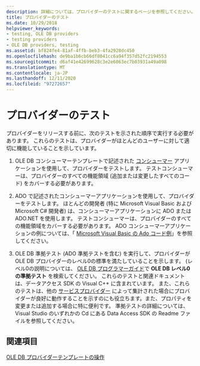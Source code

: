 ```yaml
---
description: 詳細については、プロバイダーのテストに関するページを参照してください。
title: プロバイダーのテスト
ms.date: 10/29/2018
helpviewer_keywords:
- testing, OLE DB providers
- testing providers
- OLE DB providers, testing
ms.assetid: bf824fe4-81af-4ffb-beb3-4fa2928dc450
ms.openlocfilehash: de9ba1b6cb66df8041cc6a94f357d52fc2194553
ms.sourcegitcommit: d6af41e42699628c3e2e6063ec7b03931a49a098
ms.translationtype: MT
ms.contentlocale: ja-JP
ms.lasthandoff: 12/11/2020
ms.locfileid: "97272657"
---
```

# <a name="testing-your-provider"></a>プロバイダーのテスト

プロバイダーをリリースする前に、次のテストを示された順序で実行する必要があります。 これらのテストは、プロバイダーがほとんどのユーザーに対して適切に機能していることを示しています。

1. OLE DB コンシューマーテンプレートで記述された [コンシューマー](../../data/oledb/creating-an-ole-db-consumer.md) アプリケーションを使用して、プロバイダーをテストします。 テストコンシューマーは、プロバイダーのすべての機能領域 (追加または変更したすべてのコード) をカバーする必要があります。

1. ADO で記述されたコンシューマーアプリケーションを使用して、プロバイダーをテストします。 ほとんどの開発者 (特に Microsoft Visual Basic および Microsoft C# 開発者) は、コンシューマーアプリケーションに ADO または ADO.NET を使用します。 テストコンシューマーは、プロバイダーのすべての機能領域をカバーする必要があります。 ADO コンシューマーアプリケーションの例については、「 [Microsoft Visual Basic の Ado コード例](/previous-versions/ms807514(v=msdn.10))」を参照してください。

1. OLE DB 準拠テスト (ADO 準拠テストを含む) を実行して、プロバイダーが OLE DB プロバイダーのレベル0の標準を満たしていることを示します。 (レベル0の説明については、 [OLE DB プログラマーガイド](/sql/connect/oledb/ole-db/oledb-driver-for-sql-server-programming)で **OLE DB レベル0の準拠テスト** を検索してください。 これらのテストと関連ドキュメントは、データアクセス SDK の Visual C++ に含まれています。 また、これらのテストは、他の [サービスプロバイダー](../../data/oledb/ole-db-resource-pooling-and-services.md) によって集計された場合にプロバイダーが良好に動作することを示すのにも役立ちます。また、プロパティを変更または追加する場合に特に便利です。 準拠テストの詳細については、Visual Studio のいずれかの Cd にある Data Access SDK の Readme ファイルを参照してください。

## <a name="see-also"></a>関連項目

[OLE DB プロバイダーテンプレートの操作](../../data/oledb/working-with-ole-db-provider-templates.md)
